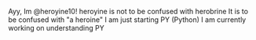 Ayy, Im @heroyine10!
heroyine is not to be confused with herobrine
It is to be confused with "a heroine"
I am just starting PY (Python)
I am currently working on understanding PY
